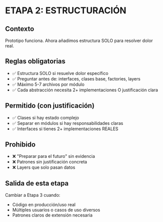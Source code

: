 # ETAPA 2: ESTRUCTURACIÓN

## Contexto
Prototipo funciona. Ahora añadimos estructura SOLO para resolver dolor real.

## Reglas obligatorias
- ✅ Estructura SOLO si resuelve dolor específico
- ✅ Preguntar antes de: interfaces, clases base, factories, layers
- ✅ Máximo 5-7 archivos por módulo
- ✅ Cada abstracción necesita 2+ implementaciones O justificación clara

## Permitido (con justificación)
- ✅ Clases si hay estado complejo
- ✅ Separar en módulos si hay responsabilidades claras
- ✅ Interfaces si tienes 2+ implementaciones REALES

## Prohibido
- ❌ "Preparar para el futuro" sin evidencia
- ❌ Patrones sin justificación concreta
- ❌ Layers que solo pasan datos

## Salida de esta etapa
Cambiar a Etapa 3 cuando:
- Código en producción/uso real
- Múltiples usuarios o casos de uso diversos
- Patrones claros de extensión necesaria
